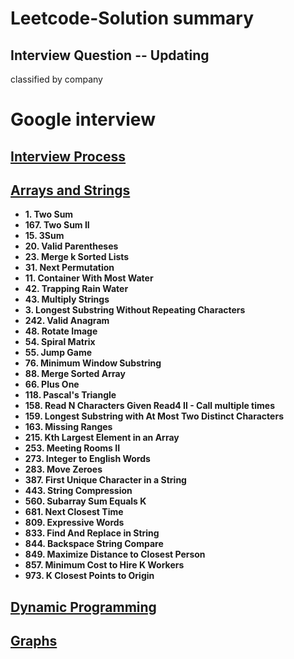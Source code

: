 # Leetcode-Solution summary
## Interview Question -- Updating
classified by company 

# Google interview

## [Interview Process](https://github.com/kiqi7/Leetcode-Solution/blob/master/Google/Interview%20Process.ipynb)

## [Arrays and Strings](https://github.com/kiqi7/Leetcode-Solution/blob/master/Google/Array%20and%20String.ipynb)
* **1. Two Sum**
* **167. Two Sum II**
* **15. 3Sum**
* **20. Valid Parentheses**
* **23. Merge k Sorted Lists**
* **31. Next Permutation**
* **11. Container With Most Water**
* **42. Trapping Rain Water**
* **43. Multiply Strings**
* **3. Longest Substring Without Repeating Characters**
* **242. Valid Anagram**
* **48. Rotate Image**
* **54. Spiral Matrix**
* **55. Jump Game**
* **76. Minimum Window Substring**
* **88. Merge Sorted Array**
* **66. Plus One**
* **118. Pascal's Triangle**
* **158. Read N Characters Given Read4 II - Call multiple times**
* **159. Longest Substring with At Most Two Distinct Characters**
* **163. Missing Ranges**
* **215. Kth Largest Element in an Array**
* **253. Meeting Rooms II**
* **273. Integer to English Words**
* **283. Move Zeroes**
* **387. First Unique Character in a String**
* **443. String Compression**
* **560. Subarray Sum Equals K**
* **681. Next Closest Time**
* **809. Expressive Words**
* **833. Find And Replace in String**
* **844. Backspace String Compare**
* **849. Maximize Distance to Closest Person**
* **857. Minimum Cost to Hire K Workers**
* **973. K Closest Points to Origin**

## [Dynamic Programming](https://github.com/kiqi7/Leetcode-Solution/blob/master/Google/Dynamic%20programming.ipynb)

## [Graphs](https://github.com/kiqi7/Leetcode-Solution/blob/master/Google/Graphs.ipynb)
